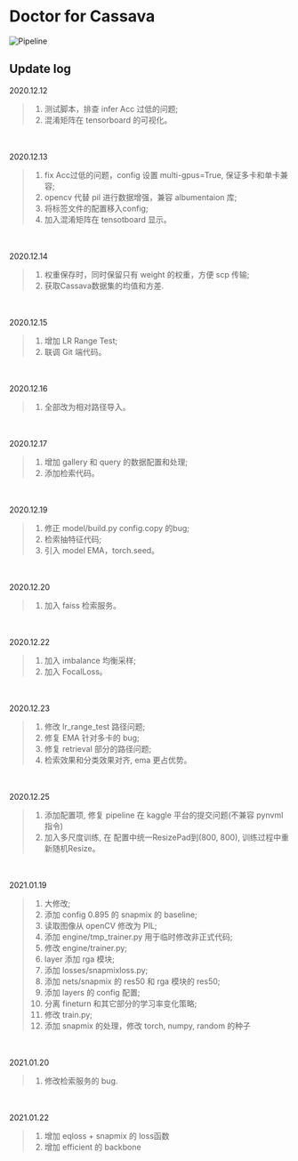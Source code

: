 # Doctor for Cassava
![Pipeline](https://github.com/xiaochengsky/PyCR/blob/master/Pipeline.png)

## Update log
2020.12.12 <br>
> 1. 测试脚本，排查 infer Acc 过低的问题;
> 2. 混淆矩阵在 tensorboard 的可视化。


<br><br>
2020.12.13 <br>
> 1. fix Acc过低的问题，config 设置 multi-gpus=True, 保证多卡和单卡兼容;
> 2. opencv 代替 pil 进行数据增强，兼容 albumentaion 库;
> 3. 将标签文件的配置移入config;
> 4. 加入混淆矩阵在 tensotboard 显示。

<br><br>
2020.12.14 <br>
> 1. 权重保存时，同时保留只有 weight 的权重，方便 scp 传输;
> 2. 获取Cassava数据集的均值和方差.

<br><br>
2020.12.15 <br>
> 1. 增加 LR Range Test;
> 2. 联调 Git 端代码。

<br><br>
2020.12.16 <br>
> 1. 全部改为相对路径导入。

<br><br>
2020.12.17 <br>
> 1. 增加 gallery 和 query 的数据配置和处理;
> 2. 添加检索代码。

<br><br>
2020.12.19 <br>
> 1. 修正 model/build.py config.copy 的bug;
> 2. 检索抽特征代码;
> 3. 引入 model EMA，torch.seed。

<br><br>
2020.12.20 <br>
> 1. 加入 faiss 检索服务。

<br><br>
2020.12.22 <br>
> 1. 加入 imbalance 均衡采样;
> 2. 加入 FocalLoss。

<br><br>
2020.12.23 <br>
> 1. 修改 lr_range_test 路径问题;
> 2. 修复 EMA 针对多卡的 bug;
> 3. 修复 retrieval 部分的路径问题;
> 4. 检索效果和分类效果对齐, ema 更占优势。


<br><br>
2020.12.25 <br>
> 1. 添加配置项, 修复 pipeline 在 kaggle 平台的提交问题(不兼容 pynvml 指令)
> 2. 加入多尺度训练, 在 配置中统一ResizePad到(800, 800), 训练过程中重新随机Resize。


<br><br>
2021.01.19 <br>
> 1. 大修改;
> 2. 添加 config 0.895 的 snapmix 的 baseline;
> 3. 读取图像从 openCV 修改为 PIL;
> 4. 添加 engine/tmp_trainer.py 用于临时修改非正式代码;
> 5. 修改 engine/trainer.py;
> 6. layer 添加 rga 模块;
> 7. 添加 losses/snapmixloss.py;
> 8. 添加 nets/snapmix 的 res50 和 rga 模块的 res50;
> 9. 添加 layers 的 config 配置;
> 10. 分离 fineturn 和其它部分的学习率变化策略;
> 11. 修改 train.py;
> 12. 添加 snapmix 的处理，修改 torch, numpy, random 的种子


<br><br>
2021.01.20 <br>
> 1. 修改检索服务的 bug.


<br><br>
2021.01.22 <br>
> 1. 增加 eqloss + snapmix 的 loss函数
> 2. 增加 efficient 的 backbone



